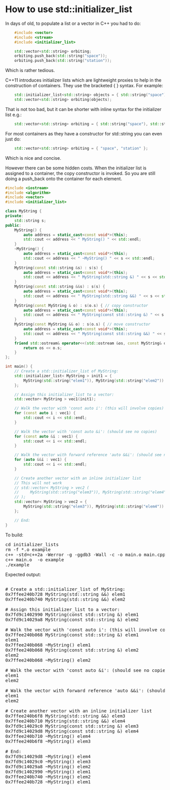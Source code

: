How to use std::initializer_list
================================

In days of old, to populate a list or a vector in C++ you had to do:
```C++
    #include <vector>
    #include <stream>
    #include <initializer_list>

    std::vector<std::string> orbiting;
    orbiting.push_back(std::string("space"));
    orbiting.push_back(std::string("station"));
```
Which is rather tedious.

C++11 introduces initializer lists which are lightweight proxies to help
in the construction of containers. They use the bracketed { } syntax. For
example:
```C++
    std::initializer_list<std::string> objects = { std::string("space"), std::string("station") };
    std::vector<std::string> orbiting(objects);
```
That is not too bad, but it can be shorter with inline syntax for the
initializer list e.g.:
```C++
    std::vector<std::string> orbiting = { std::string("space"), std::string("station") };
```
For most containers as they have a constructor for std::string you can
even just do:
```C++
    std::vector<std::string> orbiting = { "space", "station" };
```
Which is nice and concise.

However there can be some hidden costs. When the initializer list is
assigned to a container, the copy constructor is invoked. So you are
still doing a push_back onto the container for each element.
```C++
#include <iostream>
#include <algorithm>
#include <vector>
#include <initializer_list>

class MyString {
private:
    std::string s;
public:
    MyString() {
        auto address = static_cast<const void*>(this);
        std::cout << address << " MyString() " << std::endl;
    }
    ~MyString() {
        auto address = static_cast<const void*>(this);
        std::cout << address << " ~MyString() " << s << std::endl;
    }
    MyString(const std::string &s) : s(s) {
        auto address = static_cast<const void*>(this);
        std::cout << address << " MyString(std::string &) " << s << std::endl;
    }
    MyString(const std::string &&s) : s(s) {
        auto address = static_cast<const void*>(this);
        std::cout << address << " MyString(std::string &&) " << s << std::endl;
    }
    MyString(const MyString & o) : s(o.s) { // copy constructor
        auto address = static_cast<const void*>(this);
        std::cout << address << " MyString(const std::string &) " << s << std::endl;
    }
    MyString(const MyString && o) : s(o.s) { // move constructor
        auto address = static_cast<const void*>(this);
        std::cout << address << " MyString(const std::string &&) " << s << std::endl;
    }
    friend std::ostream& operator<<(std::ostream &os, const MyString& o) {
        return os << o.s;
    }
};

int main() {
    // Create a std::initializer_list of MyString:
    std::initializer_list< MyString > init1 = {
        MyString(std::string("elem1")), MyString(std::string("elem2"))
    };

    // Assign this initializer_list to a vector:
    std::vector< MyString > vec1(init1);

    // Walk the vector with 'const auto i': (this will involve copies)
    for (const auto i : vec1) {
        std::cout << i << std::endl;
    }

    // Walk the vector with 'const auto &i': (should see no copies)
    for (const auto &i : vec1) {
        std::cout << i << std::endl;
    }

    // Walk the vector with forward reference 'auto &&i': (should see no copies)
    for (auto &&i : vec1) {
        std::cout << i << std::endl;
    }

    // Create another vector with an inline initializer list
    // This will not work
    // std::vector< MyString > vec2 (
    //     MyString(std::string("elem3")), MyString(std::string("elem4"))
    // );
    std::vector< MyString > vec2 = {
        MyString(std::string("elem3")), MyString(std::string("elem4"))
    };

    // End:
}
```
To build:
<pre>
cd initializer_lists
rm -f *.o example
c++ -std=c++2a -Werror -g -ggdb3 -Wall -c -o main.o main.cpp
c++ main.o  -o example
./example
</pre>
Expected output:
<pre>

# Create a std::initializer_list of MyString:
0x7ffee240b728 MyString(std::string &&) elem1
0x7ffee240b740 MyString(std::string &&) elem2

# Assign this initializer_list to a vector:
0x7fd9c1402990 MyString(const std::string &) elem1
0x7fd9c14029a8 MyString(const std::string &) elem2

# Walk the vector with 'const auto i': (this will involve copies)
0x7ffee240b068 MyString(const std::string &) elem1
elem1
0x7ffee240b068 ~MyString() elem1
0x7ffee240b068 MyString(const std::string &) elem2
elem2
0x7ffee240b068 ~MyString() elem2

# Walk the vector with 'const auto &i': (should see no copies)
elem1
elem2

# Walk the vector with forward reference 'auto &&i': (should see no copies)
elem1
elem2

# Create another vector with an inline initializer list
0x7ffee240b6f8 MyString(std::string &&) elem3
0x7ffee240b710 MyString(std::string &&) elem4
0x7fd9c14029c0 MyString(const std::string &) elem3
0x7fd9c14029d8 MyString(const std::string &) elem4
0x7ffee240b710 ~MyString() elem4
0x7ffee240b6f8 ~MyString() elem3

# End:
0x7fd9c14029d8 ~MyString() elem4
0x7fd9c14029c0 ~MyString() elem3
0x7fd9c14029a8 ~MyString() elem2
0x7fd9c1402990 ~MyString() elem1
0x7ffee240b740 ~MyString() elem2
0x7ffee240b728 ~MyString() elem1
</pre>
